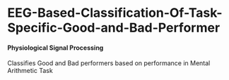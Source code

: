 # EEG-Based-Classification-Of-Task-Specific-Good-and-Bad-Performer
 #### Physiological Signal Processing
 Classifies Good and Bad performers based on performance in Mental Arithmetic Task
